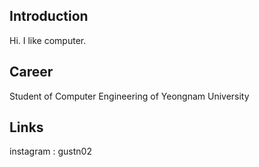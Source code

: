 ## Introduction
Hi.
I like computer.

## Career
Student of Computer Engineering of Yeongnam University

## Links
instagram : gustn02

